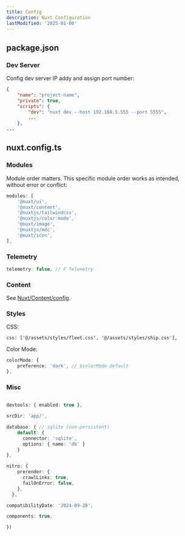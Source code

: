 ```yaml
---
title: Config
description: Nuxt Configuration
lastModified: '2025-01-08'
---
```


## package.json

### Dev Server

Config dev server IP addy and assign port number:

```json
{
    "name": "project-name",
    "private": true,
    "scripts": {
        "dev": "nuxt dev --host 192.168.5.555 --port 5555",
		...
    },
...
```

## nuxt.config.ts

### Modules

Module order matters.  This specific module order works as intended, without error or conflict:

```ts
modules: [
    '@nuxt/ui',
    '@nuxt/content',
    '@nuxtjs/tailwindcss',
    '@nuxtjs/color-mode',
    '@nuxt/image',
    '@nuxtjs/mdc',
    '@nuxt/icon',
],
```

### Telemetry

```js
telemetry: false, // F Telemetry
```

### Content

See [Nuxt/Content/config](/content/1.frameworks/nuxt/content/config.md).

### Styles

CSS:

```TS
css: ['@/assets/styles/fleet.css', '@/assets/styles/ship.css'],
```

Color Mode:

```ts
colorMode: {
    preference: 'dark', // $colorMode default
},
```

### Misc

```ts

devtools: { enabled: true },

srcDir: 'app/',

database: { // sqlite (non-persistent)
    default: {
      connector: 'sqlite',
      options: { name: 'db' }
    }
},

nitro: {
    prerender: {
      crawlLinks: true,
      failOnError: false,
    },
  },

compatibilityDate: '2024-09-28',

components: true,

})
```
